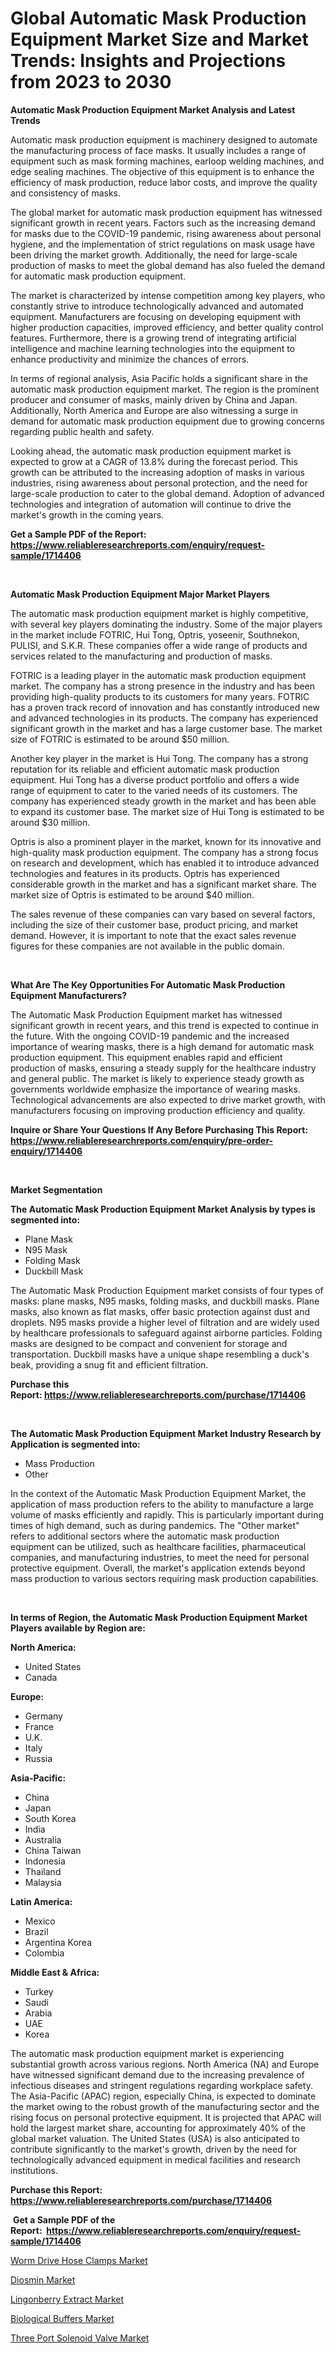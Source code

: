 <p><h1>Global Automatic Mask Production Equipment Market Size and Market Trends: Insights and Projections from 2023 to 2030</h1></p><p><strong>Automatic Mask Production Equipment Market Analysis and Latest Trends</strong></p>
<p><p>Automatic mask production equipment is machinery designed to automate the manufacturing process of face masks. It usually includes a range of equipment such as mask forming machines, earloop welding machines, and edge sealing machines. The objective of this equipment is to enhance the efficiency of mask production, reduce labor costs, and improve the quality and consistency of masks.</p><p>The global market for automatic mask production equipment has witnessed significant growth in recent years. Factors such as the increasing demand for masks due to the COVID-19 pandemic, rising awareness about personal hygiene, and the implementation of strict regulations on mask usage have been driving the market growth. Additionally, the need for large-scale production of masks to meet the global demand has also fueled the demand for automatic mask production equipment.</p><p>The market is characterized by intense competition among key players, who constantly strive to introduce technologically advanced and automated equipment. Manufacturers are focusing on developing equipment with higher production capacities, improved efficiency, and better quality control features. Furthermore, there is a growing trend of integrating artificial intelligence and machine learning technologies into the equipment to enhance productivity and minimize the chances of errors.</p><p>In terms of regional analysis, Asia Pacific holds a significant share in the automatic mask production equipment market. The region is the prominent producer and consumer of masks, mainly driven by China and Japan. Additionally, North America and Europe are also witnessing a surge in demand for automatic mask production equipment due to growing concerns regarding public health and safety.</p><p>Looking ahead, the automatic mask production equipment market is expected to grow at a CAGR of 13.8% during the forecast period. This growth can be attributed to the increasing adoption of masks in various industries, rising awareness about personal protection, and the need for large-scale production to cater to the global demand. Adoption of advanced technologies and integration of automation will continue to drive the market's growth in the coming years.</p></p>
<p><strong>Get a Sample PDF of the Report:&nbsp; <a href="https://www.reliableresearchreports.com/enquiry/request-sample/1714406">https://www.reliableresearchreports.com/enquiry/request-sample/1714406</a></strong></p>
<p>&nbsp;</p>
<p><strong>Automatic Mask Production Equipment Major Market Players</strong></p>
<p><p>The automatic mask production equipment market is highly competitive, with several key players dominating the industry. Some of the major players in the market include FOTRIC, Hui Tong, Optris, yoseenir, Southnekon, PULISI, and S.K.R. These companies offer a wide range of products and services related to the manufacturing and production of masks.</p><p>FOTRIC is a leading player in the automatic mask production equipment market. The company has a strong presence in the industry and has been providing high-quality products to its customers for many years. FOTRIC has a proven track record of innovation and has constantly introduced new and advanced technologies in its products. The company has experienced significant growth in the market and has a large customer base. The market size of FOTRIC is estimated to be around $50 million.</p><p>Another key player in the market is Hui Tong. The company has a strong reputation for its reliable and efficient automatic mask production equipment. Hui Tong has a diverse product portfolio and offers a wide range of equipment to cater to the varied needs of its customers. The company has experienced steady growth in the market and has been able to expand its customer base. The market size of Hui Tong is estimated to be around $30 million.</p><p>Optris is also a prominent player in the market, known for its innovative and high-quality mask production equipment. The company has a strong focus on research and development, which has enabled it to introduce advanced technologies and features in its products. Optris has experienced considerable growth in the market and has a significant market share. The market size of Optris is estimated to be around $40 million.</p><p>The sales revenue of these companies can vary based on several factors, including the size of their customer base, product pricing, and market demand. However, it is important to note that the exact sales revenue figures for these companies are not available in the public domain.</p></p>
<p>&nbsp;</p>
<p><strong>What Are The Key Opportunities For Automatic Mask Production Equipment Manufacturers?</strong></p>
<p><p>The Automatic Mask Production Equipment market has witnessed significant growth in recent years, and this trend is expected to continue in the future. With the ongoing COVID-19 pandemic and the increased importance of wearing masks, there is a high demand for automatic mask production equipment. This equipment enables rapid and efficient production of masks, ensuring a steady supply for the healthcare industry and general public. The market is likely to experience steady growth as governments worldwide emphasize the importance of wearing masks. Technological advancements are also expected to drive market growth, with manufacturers focusing on improving production efficiency and quality.</p></p>
<p><strong>Inquire or Share Your Questions If Any Before Purchasing This Report: <a href="https://www.reliableresearchreports.com/enquiry/pre-order-enquiry/1714406">https://www.reliableresearchreports.com/enquiry/pre-order-enquiry/1714406</a></strong></p>
<p>&nbsp;</p>
<p><strong>Market Segmentation</strong></p>
<p><strong>The Automatic Mask Production Equipment Market Analysis by types is segmented into:</strong></p>
<p><ul><li>Plane Mask</li><li>N95 Mask</li><li>Folding Mask</li><li>Duckbill Mask</li></ul></p>
<p><p>The Automatic Mask Production Equipment market consists of four types of masks: plane masks, N95 masks, folding masks, and duckbill masks. Plane masks, also known as flat masks, offer basic protection against dust and droplets. N95 masks provide a higher level of filtration and are widely used by healthcare professionals to safeguard against airborne particles. Folding masks are designed to be compact and convenient for storage and transportation. Duckbill masks have a unique shape resembling a duck's beak, providing a snug fit and efficient filtration.</p></p>
<p><strong>Purchase this Report:&nbsp;<a href="https://www.reliableresearchreports.com/purchase/1714406">https://www.reliableresearchreports.com/purchase/1714406</a></strong></p>
<p>&nbsp;</p>
<p><strong>The Automatic Mask Production Equipment Market Industry Research by Application is segmented into:</strong></p>
<p><ul><li>Mass Production</li><li>Other</li></ul></p>
<p><p>In the context of the Automatic Mask Production Equipment Market, the application of mass production refers to the ability to manufacture a large volume of masks efficiently and rapidly. This is particularly important during times of high demand, such as during pandemics. The "Other market" refers to additional sectors where the automatic mask production equipment can be utilized, such as healthcare facilities, pharmaceutical companies, and manufacturing industries, to meet the need for personal protective equipment. Overall, the market's application extends beyond mass production to various sectors requiring mask production capabilities.</p></p>
<p>&nbsp;</p>
<p><strong>In terms of Region, the Automatic Mask Production Equipment Market Players available by Region are:</strong></p>
<p>
    <p> <strong> North America: </strong>
        <ul>
            <li>United States</li>
            <li>Canada</li>
        </ul>
        </p> 
    <p> <strong> Europe: </strong>
        <ul>
            <li>Germany</li>
            <li>France</li>
            <li>U.K.</li>
            <li>Italy</li>
            <li>Russia</li>
        </ul>
        </p> 
    <p> <strong> Asia-Pacific: </strong>
        <ul>
            <li>China</li>
            <li>Japan</li>
            <li>South Korea</li>
            <li>India</li>
            <li>Australia</li>
            <li>China Taiwan</li>
            <li>Indonesia</li>
            <li>Thailand</li>
            <li>Malaysia</li>
        </ul>
        </p> 
    <p> <strong> Latin America: </strong>
        <ul>
            <li>Mexico</li>
            <li>Brazil</li>
            <li>Argentina Korea</li>
            <li>Colombia</li>
        </ul>
        </p> 
    <p> <strong> Middle East & Africa: </strong>
        <ul>
            <li>Turkey</li>
            <li>Saudi</li>
            <li>Arabia</li>
            <li>UAE</li>
            <li>Korea</li>
        </ul>
    </p>
    </p>
<p><p>The automatic mask production equipment market is experiencing substantial growth across various regions. North America (NA) and Europe have witnessed significant demand due to the increasing prevalence of infectious diseases and stringent regulations regarding workplace safety. The Asia-Pacific (APAC) region, especially China, is expected to dominate the market owing to the robust growth of the manufacturing sector and the rising focus on personal protective equipment. It is projected that APAC will hold the largest market share, accounting for approximately 40% of the global market valuation. The United States (USA) is also anticipated to contribute significantly to the market's growth, driven by the need for technologically advanced equipment in medical facilities and research institutions.</p></p>
<p><strong>Purchase this Report: <a href="https://www.reliableresearchreports.com/purchase/1714406">https://www.reliableresearchreports.com/purchase/1714406</a></strong></p>
<p>&nbsp;<strong>Get a Sample PDF of the Report:&nbsp;&nbsp;<a href="https://www.reliableresearchreports.com/enquiry/request-sample/1714406">https://www.reliableresearchreports.com/enquiry/request-sample/1714406</a></strong></p>
<p><strong></strong></p>
<p><p><a href="https://medium.com/@santosh735584/worm-drive-hose-clamps-market-size-market-outlook-and-market-forecast-2023-to-2030-1ad5e8497015">Worm Drive Hose Clamps Market</a></p><p><a href="https://www.linkedin.com/pulse/diosmin-market-research-report-provides-thorough-467mf/">Diosmin Market</a></p><p><a href="https://www.linkedin.com/pulse/lingonberry-extract-market-research-report-unlocks-analysis-9doyf/">Lingonberry Extract Market</a></p><p><a href="https://www.linkedin.com/pulse/biological-buffers-market-research-report-unlocks-analysis-j9rbe/">Biological Buffers Market</a></p><p><a href="https://medium.com/@santoshh992151/three-port-solenoid-valve-market-size-reveals-the-best-marketing-channels-in-global-industry-ce3885096f7d">Three Port Solenoid Valve Market</a></p></p>